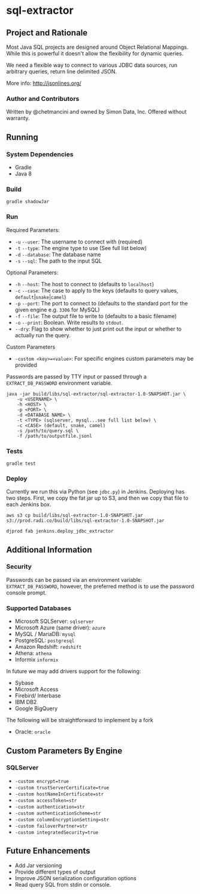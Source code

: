 # sql-extractor

## Project and Rationale

Most Java SQL projects are designed around Object Relational Mappings. While
this is powerful it doesn't allow the flexibility for dynamic queries.

We need a flexible way to connect to various JDBC data sources, run arbitrary queries, return line delimited JSON.

More info: http://jsonlines.org/

### Author and Contributors
Written by @chetmancini and owned by Simon Data, Inc. Offered without warranty.

## Running

### System Dependencies
* Gradle
* Java 8

### Build
```$sh
gradle shadowJar
```

### Run
Required Parameters:
* `-u` `--user`: The username to connect with (required)
* `-t` `--type`: The engine type to use (See full list below)
* `-d` `--database`: The database name
* `-s` `--sql`: The path to the input SQL

Optional Parameters:
* `-h` `--host`: The host to connect to (defaults to `localhost`)
* `-c` `--case`: The case to apply to the keys (defaults to query values, `default`|`snake`|`camel`)
* `-p` `--port`: The port to connect to (defaults to the standard port for the given engine e.g. `3306` for MySQL)
* `-f` `--file`: The output file to write to (defaults to a basic filename)
* `-o` `--print`: Boolean. Write results to `stdout`.
* `--dry`: Flag to show whether to just print out the input or whether to actually run the query.

Custom Parameters
* `-custom <key>=<value>`: For specific engines custom parameters may be provided

Passwords are passed by TTY input or passed through a `EXTRACT_DB_PASSWORD` environment variable.

```$sh
java -jar build/libs/sql-extractor/sql-extractor-1.0-SNAPSHOT.jar \
    -u <USERNAME> \
    -h <HOST> \
    -p <PORT> \
    -d <DATABASE NAME> \
    -t <TYPE> (sqlserver, mysql...see full list below) \
    -c <CASE> (default, snake, camel)
    -s /path/to/query.sql \
    -f /path/to/outputfile.jsonl
```

### Tests
```$sh
gradle test
```

### Deploy

Currently we run this via Python (see `jdbc.py`) in Jenkins. Deploying has two steps.
First, we copy the fat jar up to S3, and then we copy that file to each Jenkins box.

```$sh
aws s3 cp build/libs/sql-extractor-1.0-SNAPSHOT.jar s3://prod.radi.co/build/libs/sql-extractor-1.0-SNAPSHOT.jar

djprod fab jenkins.deploy_jdbc_extractor
```

## Additional Information

### Security

Passwords can be passed via an environment variable: `EXTRACT_DB_PASSWORD`, 
however, the preferred method is to use the password console prompt.

### Supported Databases

* Microsoft SQLServer: `sqlserver`
* Microsoft Azure (same driver): `azure`
* MySQL / MariaDB: `mysql`
* PostgreSQL: `postgresql`
* Amazon Redshift: `redshift`
* Athena: `athena`
* Informix `informix`

In future we may add drivers support for the following:
* Sybase
* Microsoft Access
* Firebird/ Interbase
* IBM DB2
* Google BigQuery

The following will be straightforward to implement by a fork
* Oracle: `oracle`

## Custom Parameters By Engine
### SQLServer
* `-custom encrypt=true`
* `-custom trustServerCertificate=true`
* `-custom hostNameInCertificate=str`
* `-custom accessToken=str`
* `-custom authentication=str`
* `-custom authenticationScheme=str`
* `-custom columnEncryptionSetting=str`
* `-custom failoverPartner=str`
* `-custom integratedSecurity=true`



## Future Enhancements
* Add Jar versioning
* Provide different types of output
* Improve JSON serialization configuration options
* Read query SQL from stdin or console.
